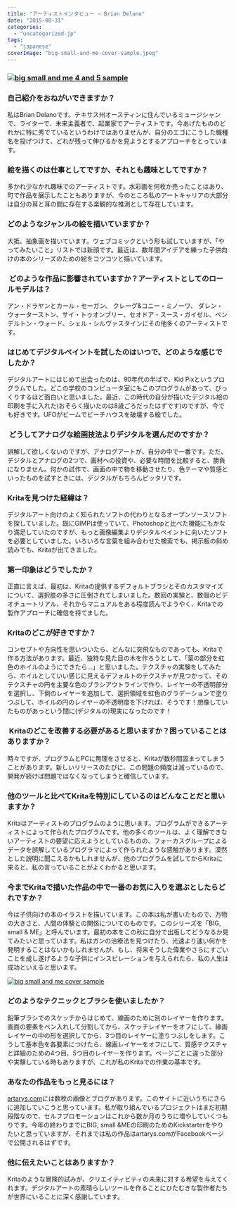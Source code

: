 ```yaml
---
title: "アーティストインタビュー – Brian Delano"
date: "2015-08-31"
categories: 
  - "uncategorized-jp"
tags: 
  - "japanese"
coverImage: "big-small-and-me-cover-sample.jpeg"
---
```


### [![big small and me 4 and 5 sample](/images/posts/2015/big-small-and-me-4-and-5-sample.jpeg)](/images/posts/2015/big-small-and-me-4-and-5-sample.jpeg)

### 自己紹介をおねがいできますか？

私はBrian Delanoです。テキサス州オースティンに住んでいるミュージシャンで、ライターで、未来主義者で、起業家でアーティストです。今あげたもののどれかに特に秀でているというわけではありませんが、自分のエゴにこうした職種名を投げつけて、どれが残って伸びるかを見ようとするアプローチをとっています。

### 絵を描くのは仕事としてですか、それとも趣味としてですか？

多かれ少なかれ趣味でのアーティストです。水彩画を何枚か売ったことはあり、町で作品を展示したこともありますが、今のところ私のアートキャリアの大部分は自分の耳と耳の間に存在する楽観的な推測として存在しています。

### どのようなジャンルの絵を描いていますか？

大抵、抽象画を描いています。ウェブコミックという形も試していますが、「やってみたいこと」リストでは新顔です。最近は、数年間アイデアを練った子供向けの本のシリーズのための絵をコツコツと描いています。

###  どのような作品に影響されていますか？アーティストとしてのロールモデルは？

アン・ドラヤンとカール・セーガン、 クレーグ&コニー・ミノーワ、 ダレン・ウォーターストン、サイ・トゥオンブリー、セオドア・スース・ガイゼル、ペンデルトン・ウォード、シェル・シルヴァスタインにその他多くのアーティストです。

### はじめてデジタルペイントを試したのはいつで、どのような感じでしたか？

デジタルアートにはじめて出会ったのは、90年代の半ばで、Kid Pixというプログラムでした。どこの学校のコンピュータ室にもこのプログラムがあって、びっくりするほど面白いと思いました。最近、この時代の自分が描いたデジタル絵の印刷を手に入れた(おそらく描いたのは8歳ごろだったはずです)のですが、今でも好きです。UFOがビームでビーチハウスを破壊する絵でした。

###  どうしてアナログな絵画技法よりデジタルを選んだのですか？

誤解して欲しくないのですが、アナログアートが、自分の中で一番です。ただ、デジタルとアナログの2つで、画材への投資や、必要な時間を比較すると、勝負になりません。何かの試作で、画面の中で物を移動させたり、色テーマや質感といったものを試すときには、デジタルがもちろんピッタリです。

### Kritaを見つけた経緯は？

デジタルアート向けのよく知られたソフトの代わりとなるオープンソースソフトを探していました。既にGIMPは使っていて、Photoshopと比べた機能にもかなり満足していたのですが、もっと画像編集よりデジタルペイントに向いたソフトを必要としていました。いろいろな言葉を組み合わせた検索でも、掲示板の斜め読みでも、Kritaが出てきました。

### 第一印象はどうでしたか？

正直に言えば、最初は、Kritaの提供するデフォルトブラシとそのカスタマイズについて、選択肢の多さに圧倒されてしまいました。数回の実験と、数個のビデオチュートリアル、それからマニュアルをある程度読んでようやく、Kritaでの製作アプローチに確信を持てました。

### Kritaのどこが好きですか？

コンセプトや方向性を思いついたら、どんなに突飛なものであっても、Kritaで作る方法があります。最近、独特な見た目の木を作ろうとして、「葉の部分を虹色のホイルのようにできたら…」と思いました。テクスチャの実験をしてみたら、ホイルとしていい感じに見えるデフォルトのテクスチャが見つかって、そのテクスチャの円を主要な色のブラシアウトラインで作り、レイヤーの不透明部分を選択し、下側のレイヤーを追加して、選択領域を虹色のグラデーションで塗りつぶして、ホイルの円のレイヤーの不透明度を下げれば、そうです！想像していたものがあっという間に(デジタルの)現実になったのです！

###  Kritaのどこを改善する必要があると思いますか？困っていることはありますか？

時々ですが、プログラムとPCに無理をさせると、Kritaが数秒間固まってしまうことがあります。新しいリリースのたびに、この問題の頻度は減っているので、開発が続けば問題ではなくなってしまうと確信しています。

### 他のツールと比べてKritaを特別にしているのはどんなことだと思いますか？

Kritaはアーティストのプログラムのように思います。プログラムができるアーティストによって作られたプログラムです。他の多くのツールは、よく理解できないアーティストの要望に応えようとしているものの、フォーカスグループによるデータを誤解しているプログラマによって作られたような感触があります。漠然とした説明に聞こえるかもしれませんが、他のプログラムを試してからKritaに来ると、私の言っていることがよくわかると思います。

### 今までKritaで描いた作品の中で一番のお気に入りを選ぶとしたらどれですか？

今は子供向けの本のイラストを描いています。この本は私が書いたもので、万物の大きさと、人間の体験との関係についてのものです。このシリーズを「BIG, small & ME」と呼んでいます。最初の本をこの秋に自分で出版してどうなるか見てみたいと思っています。私はガンの治療法を見つけたり、光速より速い何かを発明することはないかもしれませんが、もし、将来そうした偉業やさらにすごいことを成し遂げるような子供にインスピレーションを与えられたら、私の人生は成功といえると思います。

[![big small and me cover sample](/images/posts/2015/big-small-and-me-cover-sample.jpeg)](/images/posts/2015/big-small-and-me-cover-sample.jpeg)

### どのようなテクニックとブラシを使いましたか？

鉛筆ブラシでのスケッチからはじめて、線画のために別のレイヤーを作ります。画面の要素をペン入れして分割してから、スケッチレイヤーをオフにして、線画レイヤーの中の形を選択してから、3つ目のレイヤーに塗りつぶしをします。こうして基本色を各要素につけたら、線画レイヤーをオフにして、質感テクスチャと詳細のための4つ目、5つ目のレイヤーを作ります。ページごとに違った部分や実験している時もありますが、これが私のKritaでの作業の基本です。

### あなたの作品をもっと見るには？

[artarys.com](http://artarys.com/ "artarys.com")には数枚の画像とブログがあります。このサイトに近いうちにさらに追加していこうと思っています。私が取り組んでいるプロジェクトはまだ初期段階なので、セルフプロモーションはこれから数か月のうちに増やしていくつもりです。今年の終わりまでにBIG, small &MEの印刷のためのKickstarterをやりたいと思っていますが、それまでは私の作品はartarys.comがFacebookページで公開されるはずです。

### 他に伝えたいことはありますか？

Kritaのような冒険的試みが、クリエイティビティの未来に対する希望を与えてくれます。デジタルアートの素晴らしいツールを作ることにひたむきな製作者たちが世界にいることに深く感謝しています。
